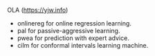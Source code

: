 OLA (https://yjw.info)
- onlinereg for online regression learning.
- pal for passive-aggressive learning.
- pwea for prediction with expert advice.
- cilm for conformal intervals learning machine.
  
